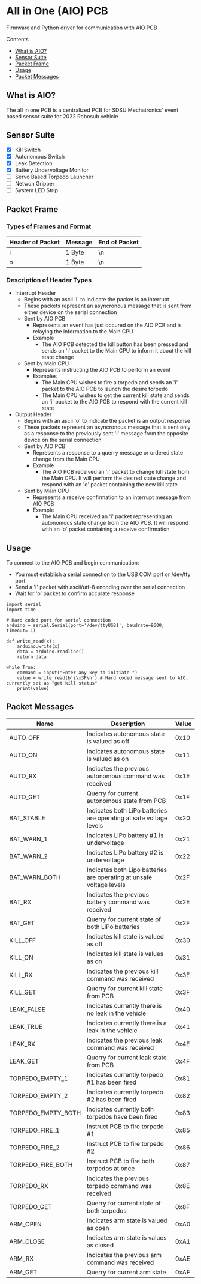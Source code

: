 # All in One (AIO) PCB
Firmware and Python driver for communication with AIO PCB

Contents
* [What is AIO?](https://github.com/SDSU_Mechatronics/robosub-2022-software/tree/aio-dev/src/aio#What-is-AIO?)
* [Sensor Suite](https://github.com/SDSU_Mechatronics/robosub-2022-software/tree/aio-dev/src/aio#Sensor-Suite)
* [Packet Frame](https://github.com/SDSU_Mechatronics/robosub-2022-software/tree/aio-dev/src/aio#Packet-Frame)
* [Usage](https://github.com/SDSU_Mechatronics/robosub-2022-software/tree/aio-dev/src/aio#Usage)
* [Packet Messages](https://github.com/SDSU_Mechatronics/robosub-2022-software/tree/aio-dev/src/aio#Packet-Messages)

## What is AIO?
The all in one PCB is a centralized PCB for SDSU Mechatronics' event based sensor suite for 2022 Robosub vehicle

## Sensor Suite
- [x] Kill Switch
- [x] Autonomous Switch
- [x] Leak Detection
- [x] Battery Undervoltage Monitor
- [ ] Servo Based Torpedo Launcher
- [ ] Netwon Gripper
- [ ] System LED Strip

## Packet Frame
### Types of Frames and Format
| Header of Packet | Message | End of Packet |
|---|---|---|
| i | 1 Byte | \n |
| o | 1 Byte | \n |

### Description of Header Types
* Interrupt Header
  * Begins with an ascii 'i' to indicate the packet is an interrupt
  * These packets represent an asyncronous message that is sent from either device on the serial connection
  * Sent by AIO PCB
    * Represents an event has just occured on the AIO PCB and is relaying the information to the Main CPU
    * Example
      * The AIO PCB detected the kill button has been pressed and sends an 'i' packet to the Main CPU to inform it about the kill state change
  * Sent by Main CPU
    * Represents instructing the AIO PCB to perform an event
    * Examples
      * The Main CPU wishes to fire a torpedo and sends an 'i' packet to the AIO PCB to launch the desire torpedo
      * The Main CPU  wishes to get the current kill state and sends an 'i' packet to the AIO PCB to respond with the current kill state
* Output Header
  * Begins with an ascii 'o' to indicate the packet is an output response
  * These packets represent an asyncronous message that is sent only as a response to the previously sent 'i' message from the opposite device on the serial connection
  * Sent by AIO PCB
    * Represents a response to a querry message or ordered state change from the Main CPU
    * Example
      * The AIO PCB received an 'i' packet to change kill state from the Main CPU. It will perform the desired state change and respond with an 'o' packet containing the new kill state
  * Sent by Main CPU
    * Represents a receive confirmation to an interrupt message from AIO PCB
    * Example
      * The Main CPU received an 'i' packet representing an autonomous state change from the AIO PCB. It will respond with an 'o' packet containing a receive confirmation

## Usage
To connect to the AIO PCB and begin communication:

* You must establish a serial connection to the USB COM port or /dev/tty port
* Send a 'i' packet with ascii/utf-8 encoding over the serial connection
* Wait for 'o' packet to confirm accurate response

```
import serial
import time

# Hard coded port for serial connection
arduino = serial.Serial(port='/dev/ttyUSB1', baudrate=9600, timeout=.1)

def write_read(x):
    arduino.write(x)
    data = arduino.readline()
    return data

while True:
    command = input("Enter any key to initiate ")
    value = write_read(b'i\x3F\n') # Hard coded message sent to AIO, currently set as "get kill status" 
    print(value)
```

## Packet Messages
| Name | Description | Value |
|---|---|---|
| AUTO_OFF | Indicates autonomous state is valued as off | 0x10 |
| AUTO_ON  | Indicates autonomous state is valued as on | 0x11 |
| AUTO_RX | Indicates the previous autonomous command was received | 0x1E |
| AUTO_GET | Querry for current autonomous state from PCB | 0x1F |
| BAT_STABLE | Indicates both LiPo batteries are operating at safe voltage levels | 0x20 |
| BAT_WARN_1 | Indicates LiPo battery #1 is undervoltage | 0x21 |
| BAT_WARN_2 | Indicates LiPo battery #2 is undervoltage | 0x22 |
| BAT_WARN_BOTH | Indicates both Lipo batteries are operating at unsafe voltage levels | 0x2F |
| BAT_RX | Indicates the previous battery command was received | 0x2E |
| BAT_GET | Querry for current state of both LiPo batteries | 0x2F |
| KILL_OFF | Indicates kill state is valued as off | 0x30 |
| KILL_ON | Indicates kill state is values as on | 0x31 |
| KILL_RX | Indicates the previous kill command was received | 0x3E |
| KILL_GET | Querry for current kill state from PCB | 0x3F |
| LEAK_FALSE | Indicates currently there is no leak in the vehicle | 0x40 |
| LEAK_TRUE | Indicates currently there is a leak in the vehicle | 0x41 |
| LEAK_RX | Indicates the previous leak command was received | 0x4E |
| LEAK_GET | Querry for current leak state from PCB | 0x4F |
| TORPEDO_EMPTY_1 | Indicates currently torpedo #1 has been fired | 0x81  |
| TORPEDO_EMPTY_2 | Indicates currently torpedo #2 has been fired | 0x82 |
| TORPEDO_EMPTY_BOTH | Indicates currently both torpedos have been fired | 0x83|
| TORPEDO_FIRE_1 | Instruct PCB to fire torpedo #1 | 0x85 |
| TORPEDO_FIRE_2 | Instruct PCB to fire torpedo #2 | 0x86 |
| TORPEDO_FIRE_BOTH | Instruct PCB to fire both torpedos at once | 0x87 |
| TORPEDO_RX | Indicates the previous torpedo command was received | 0x8E |
| TORPEDO_GET | Querry for current state of both torpedos | 0x8F |
| ARM_OPEN | Indicates arm state is valued as open | 0xA0 |
| ARM_CLOSE | Indicates arm state is values as closed | 0xA1 |
| ARM_RX | Indicates the previous arm command was received | 0xAE |
| ARM_GET | Querry for current arm state | 0xAF |
